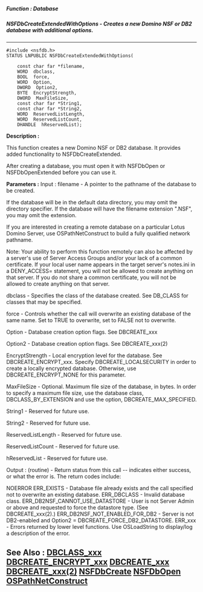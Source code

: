 ##### Function : Database
##### NSFDbCreateExtendedWithOptions - Creates a new Domino NSF or DB2 database with additional options.
---
```
#include <nsfdb.h>
STATUS LNPUBLIC NSFDbCreateExtendedWithOptions(

	const char far *filename,
	WORD  dbclass,
	BOOL  force,
	WORD  Option,
	DWORD  Option2,
	BYTE  EncryptStrength,
	DWORD  MaxFileSize,
	const char far *String1,
	const char far *String2,
	WORD  ReservedListLength,
	WORD  ReservedListCount,
	DHANDLE  hReservedList);
```
**Description :**

This function creates a new Domino NSF or DB2 database.  It provides added 
functionality to NSFDbCreateExtended.

After creating a database, you must open it with NSFDbOpen or NSFDbOpenExtended 
before you can use it.

**Parameters :**
Input :
filename  -  A pointer to the pathname of the database to be created.  

If the database will be in the default  data directory, you may omit the directory specifier.  If the database will have the filename extension ".NSF", you may omit the extension.  

If you are interested in creating a remote database on a particular Lotus Domino Server, use OSPathNetConstruct to build a fully qualified network pathname.  

Note:  Your ability to perform this function remotely can also be affected by a server's use of Server Access Groups and/or your lack of a common certificate.  If your local user name appears in the target server's notes.ini in a DENY_ACCESS= statement, you will not be allowed to create anything on that server.  If you do not share a common certificate, you will not be allowed to create anything on that server.

dbclass  -  Specifies the class of the database created.  See DB_CLASS for classes that may be specified.

force  -  Controls whether the call will overwrite an existing database of the same name.  Set to TRUE to overwrite, set to FALSE not to overwrite.

Option  -  Database creation option flags.  See DBCREATE_xxx

Option2  -  Database creation option flags.  See DBCREATE_xxx(2)

EncryptStrength  -  Local encryption level for the database.  See DBCREATE_ENCRYPT_xxx.  Specify DBCREATE_LOCALSECURITY in order to create a locally encrypted database.  Otherwise, use DBCREATE_ENCRYPT_NONE for this parameter.

MaxFileSize  -  Optional.  Maximum file size of the database, in bytes.  In order to specify a maximum file size, use the database class, DBCLASS_BY_EXTENSION and use the option, DBCREATE_MAX_SPECIFIED.

String1  -  Reserved for future use.

String2  -  Reserved for future use.

ReservedListLength  -  Reserved for future use.

ReservedListCount  -  Reserved for future use.

hReservedList  -  Reserved for future use.

Output :
(routine)  -  Return status from this call -- indicates either success, or what the error is.  The return codes include:

NOERROR
ERR_EXISTS - Database file already exists and the call specified not to overwrite an existing database.
ERR_DBCLASS - Invalid database class.
ERR_DB2NSF_CANNOT_USE_DATASTORE - User is not Server Admin or above and requested to force the datastore type. (See DBCREATE_xxx(2).)
ERR_DB2NSF_NOT_ENABLED_FOR_DB2 - Server is not DB2-enabled and Option2 = DBCREATE_FORCE_DB2_DATASTORE.
ERR_xxx - Errors returned by lower level functions.   Use OSLoadString to display/log a description of the error.



**See Also :**
[DBCLASS_xxx](/reference/Symb/DBCLASS_xxx)
[DBCREATE_ENCRYPT_xxx](/reference/Symb/DBCREATE_ENCRYPT_xxx)
[DBCREATE_xxx](/reference/Symb/DBCREATE_xxx)
[DBCREATE_xxx(2)](/reference/Symb/DBCREATE_xxx(2))
[NSFDbCreate](/reference/Func/NSFDbCreate)
[NSFDbOpen](/reference/Func/NSFDbOpen)
[OSPathNetConstruct](/reference/Func/OSPathNetConstruct)
---
